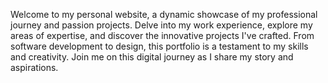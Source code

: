 Welcome to my personal website, a dynamic showcase of my professional journey and passion projects. Delve into my work experience, explore my areas of expertise, and discover the innovative projects I've crafted. From software development to design, this portfolio is a testament to my skills and creativity. Join me on this digital journey as I share my story and aspirations.
